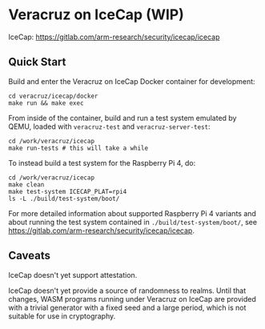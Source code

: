 # Veracruz on IceCap (WIP)

IceCap: https://gitlab.com/arm-research/security/icecap/icecap

## Quick Start

Build and enter the Veracruz on IceCap Docker container for development:

```
cd veracruz/icecap/docker
make run && make exec
```

From inside of the container, build and run a test system emulated by QEMU,
loaded with `veracruz-test` and `veracruz-server-test`:

```
cd /work/veracruz/icecap
make run-tests # this will take a while
```
To instead build a test system for the Raspberry Pi 4, do:

```
cd /work/veracruz/icecap
make clean
make test-system ICECAP_PLAT=rpi4
ls -L ./build/test-system/boot/
```

For more detailed information about supported Raspberry Pi 4 variants and about running the test system contained in `./build/test-system/boot/`, see https://gitlab.com/arm-research/security/icecap/icecap.

## Caveats

IceCap doesn't yet support attestation.

IceCap doesn't yet provide a source of randomness to realms. Until that changes, WASM programs running under Veracruz on IceCap are provided with a trivial generator with a fixed seed and a large period, which is not suitable for use in cryptography.
